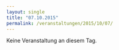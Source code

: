 ```yaml
---
layout: single
title: "07.10.2015"
permalink: /veranstaltungen/2015/10/07/
---
```


Keine Veranstaltung an diesem Tag.
